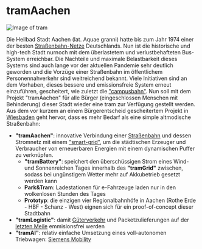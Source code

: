 # tramAachen
![Image of tram](https://upload.wikimedia.org/wikipedia/commons/thumb/4/49/ASEAG_1006.JPG/1200px-ASEAG_1006.JPG)

Die Heilbad Stadt Aachen (lat. Aquae granni) hatte bis zum Jahr 1974 einer der besten [Straßenbahn-Netze](https://de.m.wikipedia.org/wiki/Stra%C3%9Fenbahn_Aachen) Deutschlands. Nun ist die historische und high-tech Stadt nurnoch mit dem überlastetem und verlustbehafteten Bus-System erreichbar. Die Nachteile und maximale Belastbarkeit dieses Systems sind auch lange vor der aktuellen Pandemie sehr deutlich geworden und die Vorzüge einer Straßenbahn im öffentlichem Personennahverkehr sind weitreichend bekannt. Viele Initiativen sind an dem Vorhaben, dieses bessere und emissionsfreie System erneut einzuführen, gescheitert, wie zuletzt die ["campusbahn"](https://de.wikipedia.org/wiki/Campusbahn). Nun soll mit dem Projekt "tramAachen" für alle Bürger (eingeschlossen Menschen mit Behinderung) dieser Stadt wieder eine tram zur Verfügung gestellt werden. Aus dem vor kurzem an einem Bürgerentscheid gescheitertem Projekt in [Wiesbaden](https://de.wikipedia.org/wiki/Citybahn_Wiesbaden) geht hervor, dass es mehr Bedarf als eine simple altmodische Straßenbahn:

* **"tramAachen"**: innovative Verbindung einer [Straßenbahn](https://de.m.wikipedia.org/wiki/Stra%C3%9Fenbahn_Stra%C3%9Fburg) und dessen Stromnetz mit einem ["smart-grid"](https://www.eon.de/de/eonerleben/smart-grid-so-funktioniert-das-intelligente-stromnetz.html), um die städtischen Erzeuger und Verbraucher von erneuerbaren Energien mit einem dynamischen Puffer zu verknüpfen.
  * **"tramBattery"**: speichert den überschüssigen Strom eines Wind- und Sonnenreichen Tages innerhalb des **"tramGrid"** zwischen, sodass bei ungünstigem Wetter mehr auf Akkubetrieb gesetzt werden kann
  * **Park&Tram**: Ladestationen für e-Fahrzeuge laden nur in den wolkenlosen Stunden des Tages
  * **Prototyp**: die einzigen vier Regionalbahnhöfe in Aachen (Rothe Erde - HBF - Schanz - West) eignen sich für ein proof-of-concept dieser Stadtbahn
* **"tramLogistic"**: damit [Güterverkehr](https://www.avg.info/unternehmen/presse/pressemitteilungen/meldungen/entwicklung-einer-guetertram-neues-verbundprojekt-logiktram.html) und Packetzulieferungen auf der [letzten Meile](https://ducktrain.io) emmisionsfrei werden
* **"tramAI"**: relativ einfache Umsetzung eines voll-autonomen Triebwagen: [Siemens Mobility](https://www.mobility.siemens.com/global/de/portfolio/schiene/fahrzeuge/strassenbahnen/autonome-strassenbahn.html)
